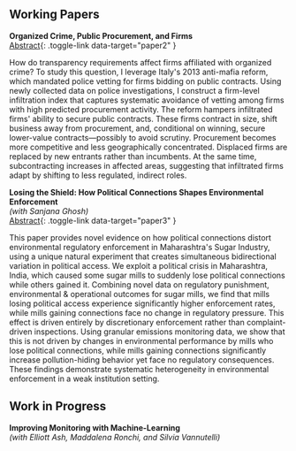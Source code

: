 ## Working Papers
**Organized Crime, Public Procurement, and Firms**   
[Abstract](#){: .toggle-link data-target="paper2" } <!-- | [PDF](/assets/pdf/paper.pdf) -->
<div id="paper2" class="abstract">
How do transparency requirements affect firms affiliated with organized crime? To study this question, I leverage Italy's 2013 anti-mafia reform, which mandated police vetting for firms bidding on public contracts. Using newly collected data on police investigations, I construct a firm-level infiltration index that captures systematic avoidance of vetting among firms with high predicted procurement activity. The reform hampers infiltrated firms' ability to secure public contracts. These firms contract in size, shift business away from procurement, and, conditional on winning, secure lower-value contracts—possibly to avoid scrutiny. Procurement becomes more competitive and less geographically concentrated. Displaced firms are replaced by new entrants rather than incumbents. At the same time, subcontracting increases in affected areas, suggesting that infiltrated firms adapt by shifting to less regulated, indirect roles.
</div>

**Losing the Shield: How Political Connections Shapes Environmental Enforcement**  
*(with Sanjana Ghosh)*  
[Abstract](#){: .toggle-link data-target="paper3" } <!-- | [PDF](/assets/pdf/paper3.pdf) -->
<div id="paper3" class="abstract">
This paper provides novel evidence on how political connections distort environmental regulatory enforcement in Maharashtra's Sugar Industry, using a unique natural experiment that creates simultaneous bidirectional variation in political access. We exploit a political crisis in Maharashtra, India, which caused some sugar mills to suddenly lose political connections while others gained it. Combining novel data on regulatory punishment, environmental & operational outcomes for sugar mills, we find that mills losing political access experience significantly higher enforcement rates, while mills gaining connections face no change in regulatory pressure. This effect is driven entirely by discretionary enforcement rather than complaint-driven inspections. Using granular emissions monitoring data, we show that this is not driven by changes in environmental performance by mills who lose political connections, while mills gaining connections significantly increase pollution-hiding behavior yet face no regulatory consequences. These findings demonstrate systematic heterogeneity in environmental enforcement in a weak institution setting.
</div>

## Work in Progress
**Improving Monitoring with Machine-Learning**  
*(with Elliott Ash, Maddalena Ronchi, and Silvia Vannutelli)*
